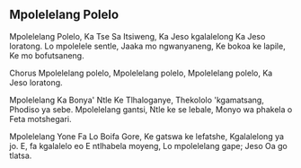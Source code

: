 ## Mpolelelang Polelo

Mpolelelang Polelo, Ka Tse Sa Itsiweng,
Ka Jeso kgalalelong Ka Jeso loratong.
Lo mpolelele sentle, Jaaka mo ngwanyaneng,
Ke bokoa ke lapile, Ke mo bofutsaneng.

Chorus
Mpolelelang polelo, Mpolelelang polelo,
Mpolelelang polelo, Ka Jeso loratong.

Mpolelelang Ka Bonya' Ntle Ke Tlhaloganye,
Thekololo 'kgamatsang, Phodiso ya sebe.
Mpolelelang gantsi, Ntle ke se lebale,
Monyo wa phakela o Feta motshegari.

Mpolelelang Yone Fa Lo Boifa Gore,
Ke gatswa ke lefatshe, Kgalalelong ya jo.
E, fa kgalalelo eo E ntlhabela moyeng,
Lo mpolelelang gape; Jeso Oa go tlatsa.

